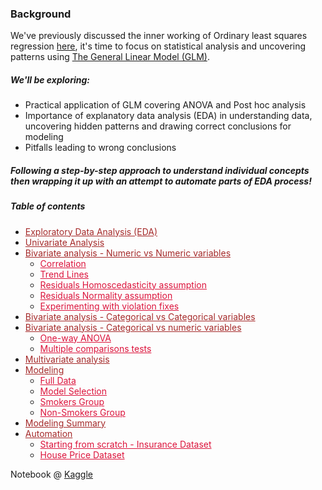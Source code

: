 ### Background

We've previously discussed the inner working of Ordinary least squares regression [here](https://github.com/AmMoPy/Fifty_shades_of_OLS_), it's time to focus on statistical analysis and uncovering patterns using [The General Linear Model (GLM)](https://en.wikipedia.org/wiki/General_linear_model).

##### We'll be exploring: 
- Practical application of GLM covering ANOVA and Post hoc analysis
- Importance of explanatory data analysis (EDA) in understanding data, uncovering hidden patterns and drawing correct conclusions for modeling
- Pitfalls leading to wrong conclusions

##### Following a step-by-step approach to understand individual concepts then wrapping it up with an attempt to automate parts of EDA process!


##### Table of contents

* <a href="#eda" style='color:#a52a2a'>Exploratory Data Analysis (EDA)</a>
* <a href="#uni" style='color:#a52a2a'>Univariate Analysis</a>
* <a href="#" style='color:#a52a2a'>Bivariate analysis - Numeric vs Numeric variables</a>
    * <a href="#corr" style='color:#dc143c'>Correlation</a>
    * <a href="#tl" style='color:#dc143c'>Trend Lines</a>
    * <a href="#rhomo" style='color:#dc143c'>Residuals Homoscedasticity assumption</a>
    * <a href="#rnorm" style='color:#dc143c'>Residuals Normality assumption</a>
    * <a href="#expvi" style='color:#dc143c'>Experimenting with violation fixes</a>
* <a href="#bicat" style='color:#a52a2a'>Bivariate analysis - Categorical vs Categorical variables</a>
* <a href="#bicatv" style='color:#a52a2a'>Bivariate analysis - Categorical vs numeric variables</a>
    * <a href="#anov" style='color:#dc143c'>One-way ANOVA</a>
    * <a href="#mltcom" style='color:#dc143c'>Multiple comparisons tests</a>
* <a href="#multi" style='color:#a52a2a'>Multivariate analysis</a>
* <a href="#mdl" style='color:#a52a2a'>Modeling</a>
    * <a href="#fd" style='color:#dc143c'>Full Data</a>
    * <a href="#ms" style='color:#dc143c'>Model Selection</a>
    * <a href="#sg" style='color:#dc143c'>Smokers Group</a>
    * <a href="#nsg" style='color:#dc143c'>Non-Smokers Group</a>
* <a href="#ms" style='color:#a52a2a'>Modeling Summary</a>
* <a href="#auto" style='color:#a52a2a'>Automation</a>
    * <a href="#scra" style='color:#dc143c'>Starting from scratch - Insurance Dataset</a>
    * <a href="#hp" style='color:#dc143c'>House Price Dataset</a>

Notebook @ [Kaggle](https://www.kaggle.com/code/amrmuhammad/glm-anova)
